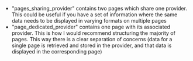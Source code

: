 * "pages_sharing_provider" contains two pages which share one provider. 
      This could be useful if you have a set of information where the same 
      data needs to be displayed in varying formats on multiple pages
* "page_dedicated_provider" contains one page with its associated provider. This is how I would recommend
      structuring the majority of pages. This way there is a clear separation of concerns 
      (data for a single page is retrieved and stored in the provider, and that data is displayed in the corresponding page)
